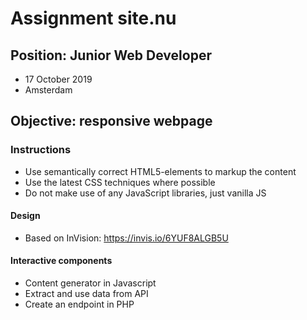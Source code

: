 # Assignment site.nu

## Position: Junior Web Developer 

* 17 October 2019
* Amsterdam

## Objective: responsive webpage

### Instructions 

* Use semantically correct HTML5-elements to markup the content
* Use the latest CSS techniques where possible
* Do not make use of any JavaScript libraries, just vanilla JS

#### Design 

* Based on InVision: https://invis.io/6YUF8ALGB5U

#### Interactive components

* Content generator in Javascript
* Extract and use data from API
* Create an endpoint in PHP 



